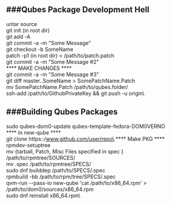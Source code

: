 ###Qubes Package Development Hell
---
untar source\
git init (in root dir)\
git add -A\
git commit -a -m "Some Message"\
git checkout -b SomeName\
patch -p1 (in root dir) < /path/to/patch.patch\
git commit -a -m "Some Message #2"\
**** MAKE CHANGES ****\
git commit -a -m "Some Message #3"\
git diff master..SomeName > SomePatchName.Patch\
mv SomePatchName.Patch /path/to/qubes.folder/\
ssh-add /path/to/GithubPrivateKey && git push -u origin\

###Building Qubes Packages
---
sudo qubes-dom0-update qubes-template-fedora-DOM0VERNO\
**** In new-qube ****\
git clone https::/www.github.com/user/repo\
**** Make PKG ****\
rpmdev-setuptree\
mv {tarball, Patch, Misc Files specified in spec } /path/to/rpmtree/SOURCES/\
mv .spec /path/to/rpmtree/SPECS/ \
sudo dnf builddep /path/to/SPECS/.spec\
rpmbuild -bb /path/to/rpm/tree/SPECS/.spec\
qvm-run --pass-io new-qube 'cat /path/to/x86_64.rpm' > /path/to/dom0/sources/x86_64.rpm\
sudo dnf reinstall x86_64.rpm\
 
